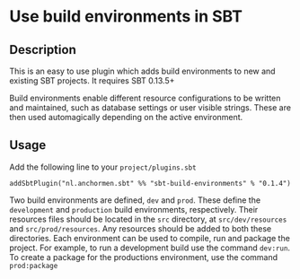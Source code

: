 # Use build environments in SBT

## Description
This is an easy to use plugin which adds build environments to new and existing SBT projects. It requires SBT 0.13.5+

Build environments enable different resource configurations to be written and maintained, such as database settings or
user visible strings. These are then used automagically depending on the active environment.

## Usage
Add the following line to your `project/plugins.sbt`
```
addSbtPlugin("nl.anchormen.sbt" %% "sbt-build-environments" % "0.1.4")
```

Two build environments are defined, `dev` and `prod`. These define the `development` and `production` build environments,
respectively. Their resources files should be located in the `src` directory, at `src/dev/resources`
and `src/prod/resources`. Any resources should be added to both these directories. Each environment can be used to
compile, run and package the project. For example, to run a development build use the command `dev:run`. To create a
package for the productions environment, use the command `prod:package`